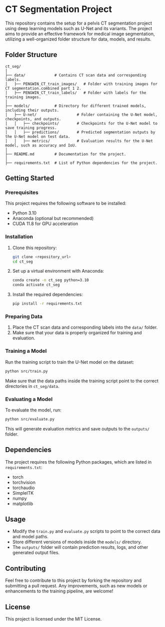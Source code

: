 # CT Segmentation Project

This repository contains the setup for a pelvis CT segmentation project using deep learning models such as U-Net and its variants. The project aims to provide an effective framework for medical image segmentation, utilizing a well-organized folder structure for data, models, and results.

## Folder Structure

```
ct_seg/
│
├── data/             # Contains CT scan data and corresponding labels.
│   ├── PENGWIN_CT_train_images/   # Folder with training images for CT segmentation.combined part 1 2. 
│   ├── PENGWIN_CT_train_labels/   # Folder with labels for the training images.
│
├── models/           # Directory for different trained models, including their outputs.
│   ├── U-net/                  # Folder containing the U-Net model, checkpoints, and outputs.
│   │   ├── checkpoints/        # Checkpoints for the U-Net model to save training progress.
│   │   ├── predictions/        # Predicted segmentation outputs by the U-Net model on test data.
│   │   ├── metrics/            # Evaluation results for the U-Net model, such as accuracy and IoU.
│
├── README.md         # Documentation for the project.
│
├── requirements.txt  # List of Python dependencies for the project.

```

## Getting Started

### Prerequisites

This project requires the following software to be installed:

- Python 3.10
- Anaconda (optional but recommended)
- CUDA 11.8 for GPU acceleration

### Installation

1. Clone this repository:

   ```bash
   git clone <repository_url>
   cd ct_seg
   ```
2. Set up a virtual environment with Anaconda:

   ```bash
   conda create -n ct_seg python=3.10
   conda activate ct_seg
   ```
3. Install the required dependencies:

   ```bash
   pip install -r requirements.txt
   ```

### Preparing Data

1. Place the CT scan data and corresponding labels into the `data/` folder.
2. Make sure that your data is properly organized for training and evaluation.

### Training a Model

Run the training script to train the U-Net model on the dataset:

```bash
python src/train.py
```

Make sure that the data paths inside the training script point to the correct directories in `ct_seg/data`.

### Evaluating a Model

To evaluate the model, run:

```bash
python src/evaluate.py
```

This will generate evaluation metrics and save outputs to the `outputs/` folder.

## Dependencies

The project requires the following Python packages, which are listed in `requirements.txt`:

- torch
- torchvision
- torchaudio
- SimpleITK
- numpy
- matplotlib

## Usage

- Modify the `train.py` and `evaluate.py` scripts to point to the correct data and model paths.
- Store different versions of models inside the `models/` directory.
- The `outputs/` folder will contain prediction results, logs, and other generated output files.

## Contributing

Feel free to contribute to this project by forking the repository and submitting a pull request. Any improvements, such as new models or enhancements to the training pipeline, are welcome!

## License

This project is licensed under the MIT License.
